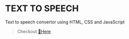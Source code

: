   # TEXT TO SPEECH
Text to speech convertor using HTML, CSS  and JavaScript
>Checkout [🔗Here](https://shahfaidrabbani.github.io/text-to-speech/)

